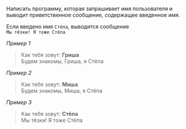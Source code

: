 Написать программу, которая запрашивает имя пользователя и выводит приветственное сообщение, содержащее введенное имя.

Если введено имя `Стёпа`, выводится сообщение  
`Мы тёзки! Я тоже Стёпа`

_Пример 1_  
> Как тебя зовут: **Гриша**  
> Будем знакомы, Гриша, я Стёпа

_Пример 2_  
> Как тебя зовут: **Миша**  
> Будем знакомы, Миша, я Стёпа

_Пример 3_  
> Как тебя зовут: **Стёпа**  
> Мы тёзки! Я тоже Стёпа  

